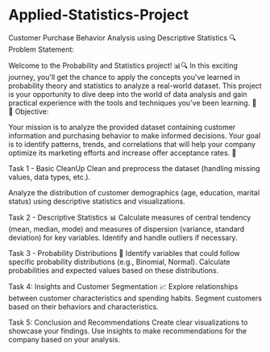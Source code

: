 # Applied-Statistics-Project
Customer Purchase Behavior Analysis using Descriptive Statistics
🔍 Problem Statement:

Welcome to the Probability and Statistics project! 📊🔍 In this exciting journey, you'll get the chance to apply the concepts you've learned in probability theory and statistics to analyze a real-world dataset. This project is your opportunity to dive deep into the world of data analysis and gain practical experience with the tools and techniques you've been learning. 🚀
🎯 Objective:

Your mission is to analyze the provided dataset containing customer information and purchasing behavior to make informed decisions. Your goal is to identify patterns, trends, and correlations that will help your company optimize its marketing efforts and increase offer acceptance rates. 🎉

Task 1 - Basic CleanUp
Clean and preprocess the dataset (handling missing values, data types, etc.).

Analyze the distribution of customer demographics (age, education, marital status) using descriptive statistics and visualizations.

Task 2 - Descriptive Statistics 📊
Calculate measures of central tendency (mean, median, mode) and measures of dispersion (variance, standard deviation) for key variables. Identify and handle outliers if necessary.

Task 3 - Probability Distributions 🎲
Identify variables that could follow specific probability distributions (e.g., Binomial, Normal). Calculate probabilities and expected values based on these distributions.

Task 4: Insights and Customer Segmentation 📈
Explore relationships between customer characteristics and spending habits. Segment customers based on their behaviors and characteristics.

Task 5: Conclusion and Recommendations
Create clear visualizations to showcase your findings. Use insights to make recommendations for the company based on your analysis.
